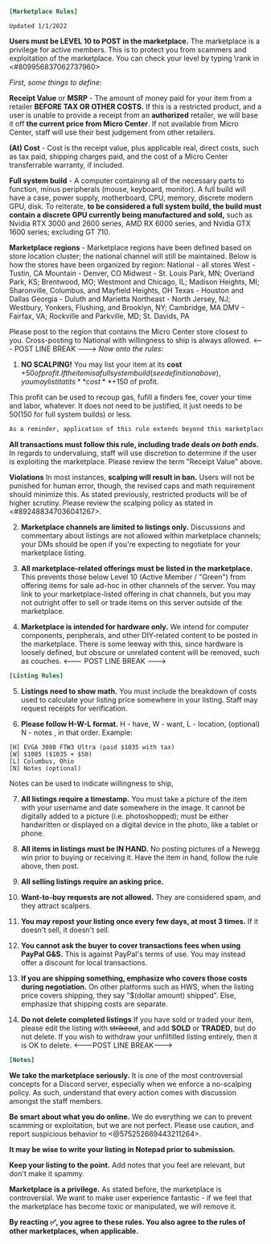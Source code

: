 ```ini
[Marketplace Rules] 
```
`Updated 1/1/2022`

**Users must be __LEVEL 10__ to POST in the marketplace.** The marketplace is a privilege for active members. This is to protect you from scammers and exploitation of the marketplace. You can check your level by typing \rank in <#809956837062737960>

*First, some things to define:*

**Receipt Value** or **MSRP** - The amount of money paid for your item from a retailer **BEFORE TAX OR OTHER COSTS.** If this is a restricted product, and a user is unable to provide a receipt from an __authorized__ retailer, we will base it off **the current price from Micro Center**. If not available from Micro Center, staff will use their best judgement from other retailers.

**(At) Cost** - Cost is the receipt value, plus applicable real, direct costs, such as tax paid, shipping charges paid, and the cost of a Micro Center transferrable warranty, if included.

**Full system build** - A computer containing all of the necessary parts to function, minus peripherals (mouse, keyboard, monitor). A full build will have a case, power supply, motherboard, CPU, memory, discrete modern GPU, disk. To reiterate, **to be considered a full system build, the build must contain a discrete GPU currently being manufactured and sold,** such as Nvidia RTX 3000 and 2600 series, AMD RX 6000 series, and Nvidia GTX 1600 series; excluding GT 710.

**Marketplace regions** - Marketplace regions have been defined based on store location cluster; the national channel will still be maintained. Below is how the stores have been organized by region:
    National - all stores
    West - Tustin, CA
    Mountain - Denver, CO
    Midwest - St. Louis Park, MN; Overland Park, KS; Brentwood, MO; Westmont and Chicago, IL; Madison Heights, MI; Sharonville, Columbus, and Mayfield Heights, OH
    Texas - Houston and Dallas
    Georgia - Duluth and Marietta
    Northeast - North Jersey, NJ; Westbury, Yonkers, Flushing, and Brooklyn, NY; Cambridge, MA
    DMV - Fairfax, VA; Rockville and Parkville, MD;  St. Davids, PA

Please post to the region that contains the Micro Center store closest to you. Cross-posting to National with willingness to ship is always allowed.
<--- POST LINE BREAK --->
*Now onto the rules:*

1. **NO SCALPING!**
You may list your item at its **cost** +$50 of profit. If the item is a full system build (see definition above), you may list it at its **cost** +$150 of profit.

This profit can be used to recoup gas, fufill a finders fee, cover your time and labor, whatever. It does not need to be justified, it just needs to be $50 ($150 for full system builds) or less.
```diff
As a reminder, application of this rule extends beyond this marketplace; it includes your selling and trading activity outside of this server.
```
**All transactions must follow this rule, including trade deals *on both ends*.**
In regards to undervaluing, staff will use discretion to determine if the user is exploiting the marketplace. Please review the term "Receipt Value" above.

**Violations**
In most instances, **scalping will result in ban.** Users will not be punished for human error, though, the revised caps and math requirement should minimize this. As stated previously, restricted products will be of higher scrutiny. Please review the scalping policy as stated in <#892488347036041267>.

2. **Marketplace channels are limited to listings only.** Discussions and commentary about listings are not allowed within marketplace channels; your DMs should be open if you're expecting to negotiate for your marketplace listing.

3. **All marketplace-related offerings must be listed in the marketplace.** This prevents those below Level 10 (Active Member / "Green") from offering items for sale ad-hoc in other channels of the server. You may link to your marketplace-listed offering in chat channels, but you may not outright offer to sell or trade items on this server outside of the marketplace.

4. **Marketplace is intended for hardware only.** We intend for computer components, peripherals, and other DIY-related content to be posted in the marketplace. There is some leeway with this, since hardware is loosely defined, but obscure or unrelated content will be removed, such as couches.
<--- POST LINE BREAK --->
```ini
[Listing Rules]
```
5. **Listings need to show math.** You must include the breakdown of costs used to calculate your listing price somewhere in your listing. Staff may request receipts for verification.

6. **Please follow H-W-L format.** H - have, W - want, L - location, (optional) N - notes , in that order. Example:
```
[H] EVGA 3080 FTW3 Ultra (paid $1035 with tax)
[W] $1085 ($1035 + $50)
[L] Columbus, Ohio
[N] Notes (optional)
```
Notes can be used to indicate willingness to ship,

7. **All listings require a timestamp.** You must take a picture of the item with your username and date somewhere in the image. It cannot be digitally added to a picture (i.e. photoshopped); must be either handwritten or displayed on a digital device in the photo, like a tablet or phone.

8. **All items in listings must be IN HAND.** No posting pictures of a Newegg win prior to buying or receiving it. Have the item in hand, follow the rule above, then post.

9. **All selling listings require an asking price.** 

10. **Want-to-buy requests are not allowed.** They are considered spam, and they attract scalpers.

11. **You may repost your listing once every few days, at most 3 times.** If it doesn't sell, it doesn't sell.

12. **You cannot ask the buyer to cover transactions fees when using PayPal G&S.** This is against PayPal's terms of use. You may instead offer a discount for local transactions.

13. **If you are shipping something, emphasize who covers those costs during negotiation.** On other platforms such as HWS, when the listing price covers shipping, they say "$(dollar amount) shipped". Else, emphasize that shipping costs are separate.

14.  **Do not delete completed listings** If you have sold or traded your item, please edit the listing with ~~strikeout~~, and add **SOLD** or **TRADED**, but do not delete. If you wish to withdraw your unfilfilled listing entirely, then it is OK to delete.
<---POST LINE BREAK--->
```ini
[Notes]
```
**We take the marketplace seriously.** It is one of the most controversial concepts for a Discord server, especially when we enforce a no-scalping policy. As such, understand that every action comes with discussion amongst the staff members.

**Be smart about what you do online.** We do everything we can to prevent scamming or exploitation, but we are not perfect. Please use caution, and report suspicious behavior to <@575252669443211264>.

**It may be wise to write your listing in Notepad prior to submission.**

**Keep your listing to the point.** Add notes that you feel are relevant, but don't make it spammy.

**Marketplace is a privilege.** As stated before, the marketplace is controversial. We want to make user experience fantastic - if we feel that the marketplace has become toxic or manipulated, we will remove it.


**By reacting :white_check_mark:, you agree to these rules. You also agree to the rules of other marketplaces, when applicable.**